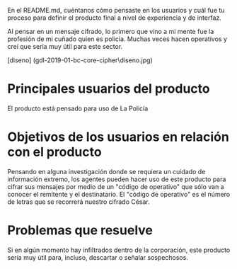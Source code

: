 En el README.md, cuéntanos cómo pensaste en los usuarios y cuál fue tu proceso
para definir el producto final a nivel de experiencia y de interfaz.

Al pensar en un mensaje cifrado, lo primero que vino a mi mente fue la profesión de mi cuñado quien 
es policía. Muchas veces hacen operativos y creí que sería muy útil para este sector. 

[diseno] (gdl-2019-01-bc-core-cipher\diseno.jpg)

# Principales usuarios del producto

El producto está pensado para uso de La Policía

# Objetivos de los usuarios en relación con el producto

Pensando en alguna investigación donde se requiera un cuidado de información extremo, 
los agentes pueden hacer uso de este producto para cifrar sus mensajes por medio de un 
"código de operativo" que sólo van a conocer el remitente y el destinatario. El "código 
de operativo" es el número de letras que se recorrerá nuestro cifrado César.

# Problemas que resuelve

Si en algún momento hay infiltrados dentro de la corporación, este producto sería muy
útil para, incluso, descartar o señalar sospechosos. 